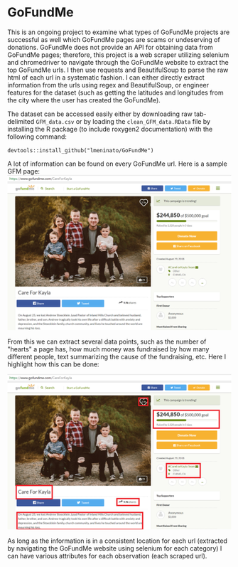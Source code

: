 # GoFundMe

This is an ongoing project to examine what types of GoFundMe projects are successful as well which GoFundMe pages are scams
or undeserving of donations.
GoFundMe does not provide an API for obtaining data from GoFundMe pages; therefore, this project is a web scraper utilizing
selenium and chromedriver to navigate through the GoFundMe website to extract the top GoFundMe urls.
 I then use requests and BeautifulSoup to parse the raw html of each url in a systematic fashion. I can either directly
extract information from the urls using regex and BeautifulSoup, or engineer features for the dataset (such as getting the latitudes and longitudes from the city where the user has created the GoFundMe). 

The dataset can be accessed easily either by downloading raw tab-delimited `GFM_data.csv` or by loading the `clean_GFM_data.RData` file by installing the R package (to include roxygen2 documentation) with the following command:

```{R}
devtools::install_github("lmeninato/GoFundMe")
```
A lot of information can be found on every GoFundMe url. Here is a sample GFM page:
![sample GFM url](/images/gofundme_sample_url.PNG)

From this we can extract several data points, such as the number of "hearts" a page has, how much money was fundraised by how many different people, text summarizing the cause of the fundraising, etc. Here I highlight how this can be done:

![sample scrape of url](/images/gofundme_sample_scrape.png)

As long as the information is in a consistent location for each url (extracted by navigating the GoFundMe website using selenium for each category) I can have various attributes for each observation (each scraped url).





